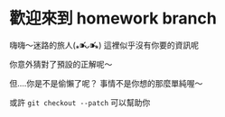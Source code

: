 #  歡迎來到 homework branch

嗨嗨～迷路的旅人(⁎⁍̴̛ᴗ⁍̴̛⁎)
這裡似乎沒有你要的資訊呢

你意外猜對了預設的正解呢～

但....你是不是偷懶了呢？
事情不是你想的那麼單純喔～

或許 `git checkout --patch` 可以幫助你
